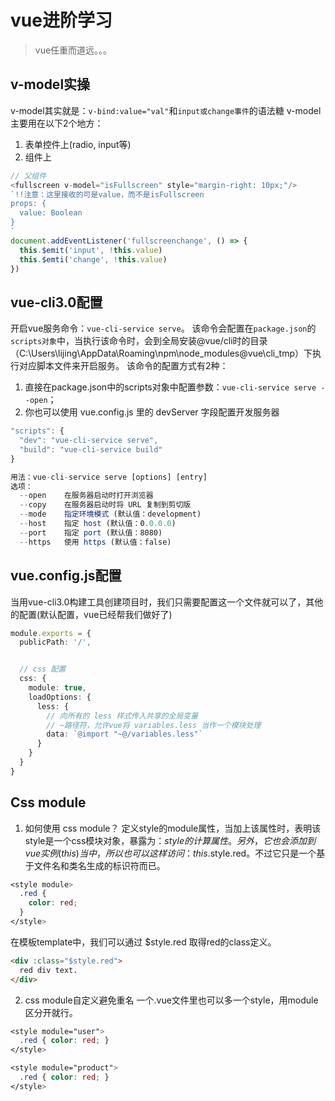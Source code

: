 # vue进阶学习
> vue任重而道远。。。

## v-model实操
v-model其实就是：`v-bind:value="val"`和`input或change事件`的语法糖
v-model主要用在以下2个地方：
1. 表单控件上(radio, input等)
2. 组件上
```ts
// 父组件
<fullscreen v-model="isFullscreen" style="margin-right: 10px;"/>
`!!注意：这里接收的可是value，而不是isFullscreen
props: {
  value: Boolean
}
`
document.addEventListener('fullscreenchange', () => {
  this.$emit('input', !this.value)
  this.$emti('change', !this.value)
})
```


## vue-cli3.0配置
开启vue服务命令：`vue-cli-service serve`。
该命令会配置在`package.json`的`scripts对象`中，当执行该命令时，会到全局安装@vue/cli时的目录（C:\Users\lijing\AppData\Roaming\npm\node_modules\@vue\cli_tmp）下执行对应脚本文件来开启服务。
该命令的配置方式有2种：
1. 直接在package.json中的scripts对象中配置参数：`vue-cli-service serve --open`；
2. 你也可以使用 vue.config.js 里的 devServer 字段配置开发服务器
```ts
"scripts": {
  "dev": "vue-cli-service serve",
  "build": "vue-cli-service build"
}

用法：vue-cli-service serve [options] [entry]
选项：
  --open    在服务器启动时打开浏览器
  --copy    在服务器启动时将 URL 复制到剪切版
  --mode    指定环境模式 (默认值：development)
  --host    指定 host (默认值：0.0.0.0)
  --port    指定 port (默认值：8080)
  --https   使用 https (默认值：false)
```

## vue.config.js配置
当用vue-cli3.0构建工具创建项目时，我们只需要配置这一个文件就可以了，其他的配置(默认配置，vue已经帮我们做好了)
```ts
module.exports = {
  publicPath: '/',


  // css 配置
  css: {
    module: true,
    loadOptions: {
      less: {
        // 向所有的 less 样式传入共享的全局变量
        // ~路径符，允许vue将 variables.less 当作一个模块处理
        data: `@import "~@/variables.less"` 
      }
    }
  }
}
```

## Css module
1. 如何使用 css module？
定义style的module属性，当加上该属性时，表明该style是一个css模块对象，暴露为：$style 的计算属性。
另外，它也会添加到vue实例(this)当中，所以也可以这样访问：this.$style.red。不过它只是一个基于文件名和类名生成的标识符而已。
```css
<style module>
  .red {
    color: red;
  }
</style>
```
在模板template中，我们可以通过 $style.red 取得red的class定义。
```html
<div :class="$style.red">
  red div text.
</div>
```
2. css module自定义避免重名
一个.vue文件里也可以多一个style，用module区分开就行。
```css
<style module="user">
  .red { color: red; }
</style>

<style module="product">
  .red { color: red; }
</style>
```